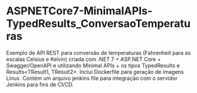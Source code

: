# ASPNETCore7-MinimalAPIs-TypedResults_ConversaoTemperaturas
Exemplo de API REST para conversão de temperaturas (Fahrenheit para as escalas Celsius e Kelvin) criada com .NET 7 + ASP.NET Core + Swagger/OpenAPI e utilizando Minimal APIs + os tipos TypedResults e Results&lt;TResult1, TResult2>. Inclui Dockerfile para geração de imagens Linux.
Contém um arquivo jenkins file para integração com o servidor Jenkins para fins de CI/CD.
